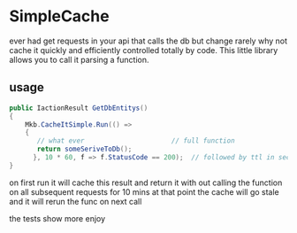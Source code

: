 # SimpleCache
ever had get requests in your api that calls the db but change rarely why not cache it quickly and efficiently controlled totally by code.
This little library allows you to call it parsing a function.

## usage
```c#
public IactionResult GetDbEntitys()
{
    Mkb.CacheItSimple.Run(() =>
    {
       // what ever                      // full function
       return someSeriveToDb();
      }, 10 * 60, f => f.StatusCode == 200);  // followed by ttl in seconds we have set it to 10 mins , and a wanted out put i.e if status code out is not 200 don't cache this
} 
```
on first run it will cache this result and return it with out calling the function on all subsequent requests for 10 mins at that point the cache will go stale and it will rerun the func on next call


the tests show more enjoy
